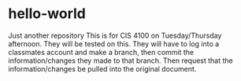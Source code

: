 # hello-world
Just another repository 
This is for CIS 4100 on Tuesday/Thursday afternoon.
They will be tested on this.  They will have to log into a classmates account and make a branch, then commit the information/changes they made to that branch.  Then request that the information/changes be pulled into the original document. 
